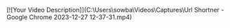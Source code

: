 [![Your Video Description]](C:\Users\sowba\Videos\Captures\Url Shortner - Google Chrome 2023-12-27 12-37-31.mp4)
